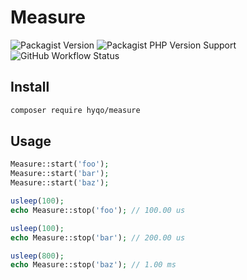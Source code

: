# Measure
![Packagist Version](https://img.shields.io/packagist/v/hyqo/measure?style=flat-square)
![Packagist PHP Version Support](https://img.shields.io/packagist/php-v/hyqo/measure?style=flat-square)
![GitHub Workflow Status](https://img.shields.io/github/actions/workflow/status/hyqo/measure/tests.yml?branch=main&label=tests&style=flat-square)


## Install

```sh
composer require hyqo/measure
```

## Usage

```php
Measure::start('foo');
Measure::start('bar');
Measure::start('baz');

usleep(100);
echo Measure::stop('foo'); // 100.00 us

usleep(100);
echo Measure::stop('bar'); // 200.00 us

usleep(800);
echo Measure::stop('baz'); // 1.00 ms
```
